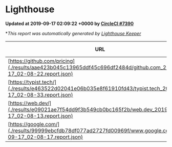 
# Lighthouse

**Updated at 2019-09-17 02:09:22 +0000 by [CircleCI #7390](https://circleci.com/gh/ItinerisLtd/lighthouse-keeper-example/7390)**

**This report was automatically generated by [Lighthouse Keeper](https://github.com/itinerisltd/lighthouse-keeper)*

| URL | Performance | Accessibility | Best Practices | SEO | PWA | Updated At |
| --- | --- | --- | --- | --- | --- | --- |
| [https://github.com/pricing](./results/aae423b045c13965ddf45c696df2484d/github.com_2019-09-17_02-08-22.report.json) | 0.7 | 0.93 | 0.93 | 0.92 | 0.56 | 2019-09-17T02:08:22.836Z |
| [https://typist.tech/](./results/e463522d02041e06b035e8f61910fd43/typist.tech_2019-09-17_02-08-33.report.json) |  |  |  |  |  | 2019-09-17T02:08:33.537Z |
| [https://web.dev/](./results/e09021ae7f54dd9f3b549cb0bc165f2b/web.dev_2019-09-17_02-08-13.report.json) | 0.93 | 0.9 | 1 | 0.96 | 1 | 2019-09-17T02:08:13.030Z |
| [https://google.com/](./results/99999ebcfdb78df077ad2727fd00969f/www.google.com_2019-09-17_02-08-17.report.json) | 0.92 | 0.86 | 0.93 | 0.83 | 0.56 | 2019-09-17T02:08:17.919Z |
